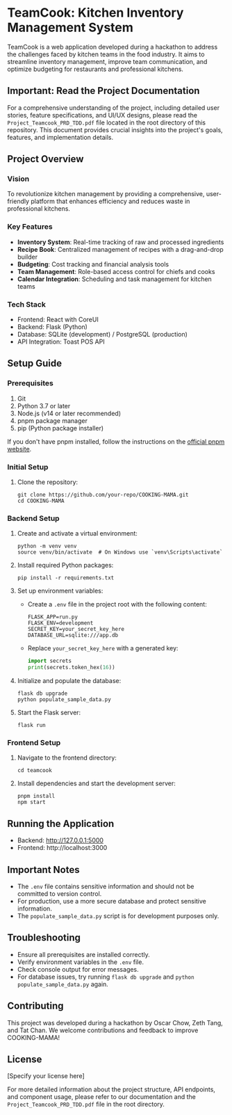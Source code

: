 # TeamCook: Kitchen Inventory Management System

TeamCook is a web application developed during a hackathon to address the challenges faced by kitchen teams in the food industry. It aims to streamline inventory management, improve team communication, and optimize budgeting for restaurants and professional kitchens.

## Important: Read the Project Documentation

For a comprehensive understanding of the project, including detailed user stories, feature specifications, and UI/UX designs, please read the `Project_Teamcook_PRD_TDD.pdf` file located in the root directory of this repository. This document provides crucial insights into the project's goals, features, and implementation details.

## Project Overview

### Vision
To revolutionize kitchen management by providing a comprehensive, user-friendly platform that enhances efficiency and reduces waste in professional kitchens.

### Key Features
- **Inventory System**: Real-time tracking of raw and processed ingredients
- **Recipe Book**: Centralized management of recipes with a drag-and-drop builder
- **Budgeting**: Cost tracking and financial analysis tools
- **Team Management**: Role-based access control for chiefs and cooks
- **Calendar Integration**: Scheduling and task management for kitchen teams

### Tech Stack
- Frontend: React with CoreUI
- Backend: Flask (Python)
- Database: SQLite (development) / PostgreSQL (production)
- API Integration: Toast POS API

## Setup Guide

### Prerequisites
1. Git
2. Python 3.7 or later
3. Node.js (v14 or later recommended)
4. pnpm package manager
5. pip (Python package installer)

If you don't have pnpm installed, follow the instructions on the [official pnpm website](https://pnpm.io/installation).

### Initial Setup
1. Clone the repository:
   ```
   git clone https://github.com/your-repo/COOKING-MAMA.git
   cd COOKING-MAMA
   ```

### Backend Setup
1. Create and activate a virtual environment:
   ```
   python -m venv venv
   source venv/bin/activate  # On Windows use `venv\Scripts\activate`
   ```

2. Install required Python packages:
   ```
   pip install -r requirements.txt
   ```

3. Set up environment variables:
   - Create a `.env` file in the project root with the following content:
     ```
     FLASK_APP=run.py
     FLASK_ENV=development
     SECRET_KEY=your_secret_key_here
     DATABASE_URL=sqlite:///app.db
     ```
   - Replace `your_secret_key_here` with a generated key:
     ```python
     import secrets
     print(secrets.token_hex(16))
     ```

4. Initialize and populate the database:
   ```
   flask db upgrade
   python populate_sample_data.py
   ```

5. Start the Flask server:
   ```
   flask run
   ```

### Frontend Setup
1. Navigate to the frontend directory:
   ```
   cd teamcook
   ```

2. Install dependencies and start the development server:
   ```
   pnpm install
   npm start
   ```

## Running the Application
- Backend: http://127.0.0.1:5000
- Frontend: http://localhost:3000

## Important Notes
- The `.env` file contains sensitive information and should not be committed to version control.
- For production, use a more secure database and protect sensitive information.
- The `populate_sample_data.py` script is for development purposes only.

## Troubleshooting
- Ensure all prerequisites are installed correctly.
- Verify environment variables in the `.env` file.
- Check console output for error messages.
- For database issues, try running `flask db upgrade` and `python populate_sample_data.py` again.

## Contributing
This project was developed during a hackathon by Oscar Chow, Zeth Tang, and Tat Chan. We welcome contributions and feedback to improve COOKING-MAMA!

## License
[Specify your license here]

For more detailed information about the project structure, API endpoints, and component usage, please refer to our documentation and the `Project_Teamcook_PRD_TDD.pdf` file in the root directory.
